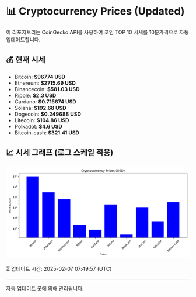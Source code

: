 
# 📊 Cryptocurrency Prices (Updated)

이 리포지토리는 CoinGecko API를 사용하여 코인 TOP 10 시세를 10분가격으로 자동 업데이트합니다.

## 💰 현재 시세
- Bitcoin: **$96774 USD**
- Ethereum: **$2715.69 USD**
- Binancecoin: **$581.03 USD**
- Ripple: **$2.3 USD**
- Cardano: **$0.715674 USD**
- Solana: **$192.68 USD**
- Dogecoin: **$0.249688 USD**
- Litecoin: **$104.86 USD**
- Polkadot: **$4.6 USD**
- Bitcoin-cash: **$321.41 USD**

## 📈 시세 그래프 (로그 스케일 적용)
![Crypto Prices](crypto_prices.png)

⏳ 업데이트 시간: 2025-02-07 07:49:57 (UTC)

---
자동 업데이트 봇에 의해 관리됩니다.
